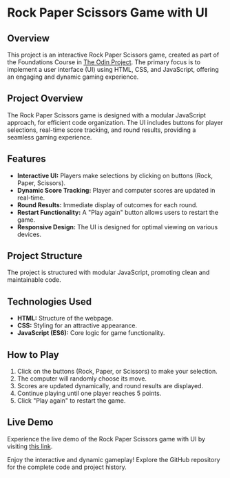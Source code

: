 # Rock Paper Scissors Game with UI

## Overview

This project is an interactive Rock Paper Scissors game, created as part of the Foundations Course in [The Odin Project](https://www.theodinproject.com/lessons/foundations-rock-paper-scissors). The primary focus is to implement a user interface (UI) using HTML, CSS, and JavaScript, offering an engaging and dynamic gaming experience.

## Project Overview

The Rock Paper Scissors game is designed with a modular JavaScript approach, for efficient code organization. The UI includes buttons for player selections, real-time score tracking, and round results, providing a seamless gaming experience.

## Features

-   **Interactive UI:** Players make selections by clicking on buttons (Rock, Paper, Scissors).
-   **Dynamic Score Tracking:** Player and computer scores are updated in real-time.
-   **Round Results:** Immediate display of outcomes for each round.
-   **Restart Functionality:** A "Play again" button allows users to restart the game.
-   **Responsive Design:** The UI is designed for optimal viewing on various devices.

## Project Structure

The project is structured with modular JavaScript, promoting clean and maintainable code.

## Technologies Used

-   **HTML:** Structure of the webpage.
-   **CSS:** Styling for an attractive appearance.
-   **JavaScript (ES6):** Core logic for game functionality.

## How to Play

1. Click on the buttons (Rock, Paper, or Scissors) to make your selection.
2. The computer will randomly choose its move.
3. Scores are updated dynamically, and round results are displayed.
4. Continue playing until one player reaches 5 points.
5. Click "Play again" to restart the game.

## Live Demo

Experience the live demo of the Rock Paper Scissors game with UI by visiting [this link](https://extf8.github.io/RockPaperScissors/).

Enjoy the interactive and dynamic gameplay! Explore the GitHub repository for the complete code and project history.
